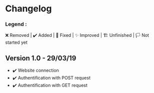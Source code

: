 # Changelog

### Legend :
❌ Removed | ✔️ Added | 💫 Fixed | ✨ Improved | 🏗️ Unfinished | 🏳️ Not started yet

## Version 1.0 - 29/03/19
- ✔️ Website connection
- ✔️ Authentification with POST request
- ✔️ Authentification with GET request
